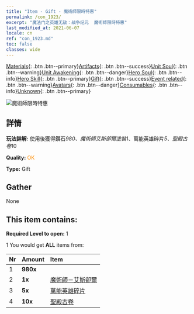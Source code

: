 ```yaml
---
title: "Item - Gift - 魔術師限時特惠"
permalink: /con_1923/
excerpt: "魔法门之英雄无敌：战争纪元  魔術師限時特惠"
last_modified_at: 2021-06-07
locale: cn
ref: "con_1923.md"
toc: false
classes: wide
---
```

 [Materials](/ItemsCN/){: .btn .btn--primary}[Artifacts](/ItemsCN/Artifacts/){: .btn .btn--success}[Unit Soul](/ItemsCN/UnitSoul/){: .btn .btn--warning}[Unit Awakening](/ItemsCN/UnitAwakening/){: .btn .btn--danger}[Hero Soul](/ItemsCN/HeroSoul/){: .btn .btn--info}[Hero Skill](/ItemsCN/HeroSkill/){: .btn .btn--primary}[Gift](/ItemsCN/Gift/){: .btn .btn--success}[Event related](/ItemsCN/Events/){: .btn .btn--warning}[Avatars](/ItemsCN/Avatars/){: .btn .btn--danger}[Consumables](/ItemsCN/Consumables/){: .btn .btn--info}[Unknown](/ItemsCN/Unknown/){: .btn .btn--primary}

 ![魔術師限時特惠](/images/t/i_907546.png)

## 詳情
 **玩法詳解:** 使用後獲得鑽石*980、魔術師艾斯卻爾塗裝*1、萬能英雄碎片*5、聖殿古卷*10

 **Quality:** <span style="color: #FF8C00">OK</span>

 **Type:** Gift

## Gather

  None

## This item contains:

 **Required Level to open:** 1

 1 You would get **ALL** items  from:

  | Nr | Amount |     Item    |
  |:---|:-------|:------------|
  | 1 |  **980x** | <i class="fas fa-gem"/> |  | 
  | 2 |  **1x** | [魔術師－艾斯卻爾](/cn/Items/con_1067/) |  | 
  | 3 |  **5x** | [萬能英雄碎片](/cn/Items/her_358/) |  | 
  | 4 |  **10x** | [聖殿古卷](/cn/Items/con_697/) |  | 
